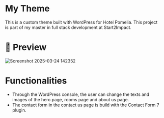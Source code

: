 # My Theme
This is a custom theme built with WordPress for Hotel Pomelia. This project is part of my master in full stack development at Start2Impact.

# 📸 Preview
![Screenshot 2025-03-24 142352](https://github.com/user-attachments/assets/921e46fa-5ffc-4455-8bfa-eac588f9b04d)

# Functionalities
- Through the WordPress console, the user can change the texts and images of the hero page, rooms page and about us page.
- The contact form in the contact us page is build with the Contact Form 7 plugin.
